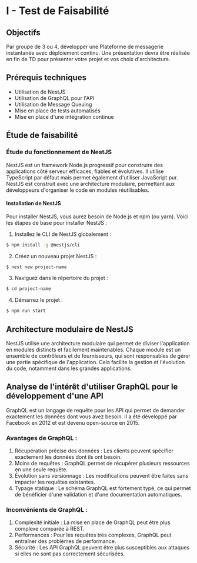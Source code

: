 # I - Test de Faisabilité

## Objectifs

Par groupe de 3 ou 4, développer une Plateforme de messagerie instantanée avec déploiement continu. Une présentation devra être réalisée en fin de TD pour présenter votre projet et vos choix d'architecture.

## Prérequis techniques

- Utilisation de NestJS
- Utilisation de GraphQL pour l'API
- Utilisation de Message Queuing
- Mise en place de tests automatisés
- Mise en place d'une intégration continue

## Étude de faisabilité

### Étude du fonctionnement de NestJS

NestJS est un framework Node.js progressif pour construire des applications côté serveur efficaces, fiables et évolutives. Il utilise TypeScript par défaut mais permet également d'utiliser JavaScript pur. NestJS est construit avec une architecture modulaire, permettant aux développeurs d'organiser le code en modules réutilisables.

#### Installation de NestJS

Pour installer NestJS, vous aurez besoin de Node.js et npm (ou yarn). Voici les étapes de base pour installer NestJS :

1. Installez le CLI de NestJS globalement :


```bash
$ npm install -g @nestjs/cli
```

2. Créez un nouveau projet NestJS :

```bash
$ nest new project-name
```

3. Naviguez dans le répertoire du projet :

```bash
$ cd project-name
```

4. Démarrez le projet :

```bash
$ npm run start
```

##  Architecture modulaire de NestJS

NestJS utilise une architecture modulaire qui permet de diviser l'application en modules distincts et facilement maintenables. Chaque module est un ensemble de contrôleurs et de fournisseurs, qui sont responsables de gérer une partie spécifique de l'application. Cela facilite la gestion et l'évolution du code, notamment dans les grandes applications.

## Analyse de l'intérêt d'utiliser GraphQL pour le développement d'une API

GraphQL est un langage de requête pour les API qui permet de demander exactement les données dont vous avez besoin. Il a été développé par Facebook en 2012 et est devenu open-source en 2015.

### Avantages de GraphQL :
1. Récupération précise des données : Les clients peuvent spécifier exactement les données dont ils ont besoin.
2. Moins de requêtes : GraphQL permet de récupérer plusieurs ressources en une seule requête.
3. Évolution sans versionnage : Les modifications peuvent être faites sans impacter les requêtes existantes.
4. Typage statique : Le schéma GraphQL est fortement typé, ce qui permet de bénéficier d'une validation et d'une documentation automatiques.

### Inconvénients de GraphQL :
1. Complexité initiale : La mise en place de GraphQL peut être plus complexe comparée à REST.
2. Performances : Pour les requêtes très complexes, GraphQL peut entraîner des problèmes de performance.
3. Sécurité : Les API GraphQL peuvent être plus susceptibles aux attaques si elles ne sont pas correctement sécurisées.